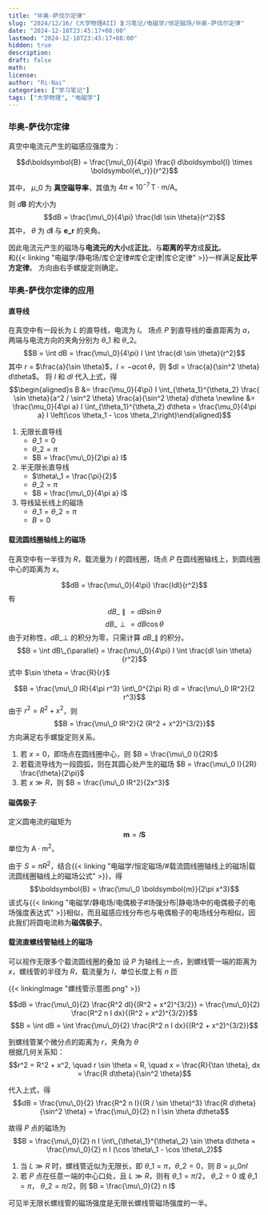 ```yaml
---
title: "毕奥-萨伐尔定律"
slug: "2024/12/16/《大学物理AII》复习笔记/电磁学/恒定磁场/毕奥-萨伐尔定律"
date: "2024-12-18T23:45:17+08:00"
lastmod: "2024-12-18T23:45:17+08:00"
hidden: true
description:
draft: false
math:
license:
author: "Ri-Nai"
categories: ["学习笔记"]
tags: ["大学物理", "电磁学"]
---
```

### 毕奥-萨伐尔定律
真空中电流元产生的磁感应强度为：

$$d\boldsymbol{B} = \frac{\mu\_0}{4\pi} \frac{I d\boldsymbol{l} \times \boldsymbol{e\_r}}{r^2}$$

其中， $\mu\_0$ 为 **真空磁导率**，其值为 $4\pi \times 10^{-7} \, \text{T} \cdot \text{m} / \text{A}$。

则 $d\boldsymbol{B}$ 的大小为
$$dB = \frac{\mu\_0}{4\pi} \frac{Idl \sin \theta}{r^2}$$
其中， $\theta$ 为 $d\boldsymbol{l}$ 与 $\boldsymbol{e\_r}$ 的夹角。  

因此电流元产生的磁场与**电流元的大小**成**正比**，与**距离的平方**成**反比**。  
和{{< linking "电磁学/静电场/库仑定律#库仑定律|库仑定律" >}}一样满足**反比平方定律**。
方向由右手螺旋定则确定。

### 毕奥-萨伐尔定律的应用
#### 直导线
在真空中有一段长为 $L$ 的直导线，电流为 $I$。
场点 $P$ 到直导线的垂直距离为 $a$，两端与电流方向的夹角分别为 $\theta\_1$ 和 $\theta\_2$。
$$B = \int dB = \frac{\mu\_0}{4\pi} I \int \frac{dl \sin \theta}{r^2}$$
其中 $r$ = $\frac{a}{\sin \theta}$，$l = -a \cot \theta$，则 $dl = \frac{a}{\sin^2 \theta} d\theta$。
将 $l$ 和 $dl$ 代入上式，得
$$\begin{aligned}s
B &= \frac{\mu_0}{4\pi} I \int_{\theta_1}^{\theta_2} \frac{ \sin \theta}{a^2 / \sin^2 \theta} \frac{a}{\sin^2 \theta} d\theta  \newline  &= \frac{\mu_0}{4\pi a} I \int_{\theta_1}^{\theta_2} d\theta = \frac{\mu_0}{4\pi a} I \left(\cos \theta_1 - \cos \theta_2\right)\end{aligned}$$

1. 无限长直导线
    - $\theta\_1 = 0$
    - $\theta\_2 = \pi$
    - $B = \frac{\mu\_0}{2\pi a} I$
2. 半无限长直导线
    - $\theta\_1 = \frac{\pi}{2}$
    - $\theta\_2 = \pi$
    - $B = \frac{\mu\_0}{4\pi a} I$
3. 导线延长线上的磁场
    - $\theta\_1 = \theta\_2 = \pi$
    - $B = 0$

#### 载流圆线圈轴线上的磁场
在真空中有一半径为 $R$，载流量为 $I$ 的圆线圈，场点 $P$ 在圆线圈轴线上，到圆线圈中心的距离为 $x$。

$$dB = \frac{\mu\_0}{4\pi} \frac{Idl}{r^2}$$
有
$$dB\_{\parallel} = dB \sin \theta$$
$$dB\_{\perp} = dB \cos \theta$$
由于对称性，$dB\_{\perp}$ 的积分为零，只需计算 $dB\_{\parallel}$ 的积分。
$$B = \int dB\_{\parallel} = \frac{\mu\_0}{4\pi} I \int \frac{dl \sin \theta}{r^2}$$
式中 $\sin \theta = \frac{R}{r}$

$$B = \frac{\mu\_0 IR}{4\pi r^3} \int\_0^{2\pi R} dl = \frac{\mu\_0 IR^2}{2 r^3}$$
由于 $r^2 = R^2 + x^2$，则
$$B = \frac{\mu\_0 IR^2}{2 (R^2 + x^2)^{3/2}}$$
方向满足右手螺旋定则关系。

1. 若 $x = 0$，即场点在圆线圈中心，则 $B = \frac{\mu\_0 I}{2R}$
2. 若载流导线为一段圆弧，则在其圆心处产生的磁场 $B = \frac{\mu\_0 I}{2R} \frac{\theta}{2\pi}$
3. 若 $x \gg R$，则 $B = \frac{\mu\_0 IR^2}{2x^3}$

#### 磁偶极子
定义圆电流的磁矩为
$$\boldsymbol{m} = I \boldsymbol{S}$$
单位为 $\text{A} \cdot \text{m}^2$。  

由于 $S = \pi R^2$，结合{{< linking "电磁学/恒定磁场/#载流圆线圈轴线上的磁场|载流圆线圈轴线上的磁场公式" >}}，得  
$$\boldsymbol{B} = \frac{\mu\_0 \boldsymbol{m}}{2\pi x^3}$$
该式与{{< linking "电磁学/静电场/电偶极子#场强分布|静电场中的电偶极子的电场强度表达式" >}}相似，而且磁感应线分布也与电偶极子的电场线分布相似，因此我们将圆电流称为**磁偶极子**。

#### 载流直螺线管轴线上的磁场
可以视作无限多个载流圆线圈的叠加
设 $P$ 为轴线上一点，到螺线管一端的距离为 $x$，螺线管的半径为 $R$，载流量为 $I$，单位长度上有 $n$ 匝

{{< linkingImage "螺线管示意图.png" >}}

$$dB = \frac{\mu\_0}{2} \frac{R^2 dI}{(R^2 + x^2)^{3/2}} = \frac{\mu\_0}{2} \frac{R^2 n I dx}{(R^2 + x^2)^{3/2}}$$
$$B = \int dB = \int \frac{\mu\_0}{2} \frac{R^2 n I dx}{(R^2 + x^2)^{3/2}}$$

到螺线管某个微分点的距离为 $r$，夹角为 $\theta$  
根据几何关系知：
$$r^2 = R^2 + x^2, \quad r \sin \theta = R, \quad x = \frac{R}{\tan \theta}, dx = \frac{R d\theta}{\sin^2 \theta}$$

代入上式，得
$$dB = \frac{\mu\_0}{2} \frac{R^2 n I}{(R / \sin \theta)^3} \frac{R d\theta}{\sin^2 \theta} = \frac{\mu\_0}{2}  n I \sin \theta d\theta$$

故得 $P$ 点的磁场为  
$$B = \frac{\mu\_0}{2} n I \int\_{\theta\_1}^{\theta\_2} \sin \theta d\theta = \frac{\mu\_0}{2} n I (\cos \theta\_1 - \cos \theta\_2)$$

1. 当 $L \gg R$ 时，螺线管近似为无限长，即 $\theta\_1 = \pi$，$\theta\_2 = 0$，则 $B = \mu\_0 n I$
2. 若 $P$ 点在任意一端的中心口处，且 $L \gg R$，则有 $\theta\_1 = \pi / 2$， $\theta\_2 = 0$ 或 $\theta\_1 = \pi$， $\theta\_2 = \pi / 2$，则 $B = \frac{\mu\_0}{2} n I$

可见半无限长螺线管的磁场强度是无限长螺线管磁场强度的一半。
